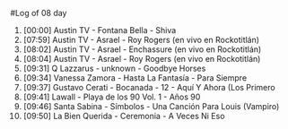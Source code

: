 #Log of 08 day

1. [00:00] Austin TV - Fontana Bella - Shiva
1. [07:59] Austin TV - Asrael - Roy Rogers (en vivo en Rockotitlán)
1. [08:02] Austin TV - Asrael - Enchassure (en vivo en Rockotitlán)
1. [08:04] Austin TV - Asrael - Roy Rogers (en vivo en Rockotitlán)
1. [09:31] Q Lazzarus - unknown - Goodbye Horses
1. [09:34] Vanessa Zamora - Hasta La Fantasía - Para Siempre
1. [09:37] Gustavo Cerati - Bocanada - 12 - Aquí Y Ahora (Los Primero
1. [09:41] Lawall - Playa de los 90 Vol. 1 - Años 90
1. [09:46] Santa Sabina - Símbolos - Una Canción Para Louis (Vampiro)
1. [09:50] La Bien Querida - Ceremonia - A Veces Ni Eso
